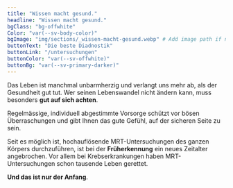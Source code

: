 ```yaml
---
title: "Wissen macht gesund."
headline: "Wissen macht gesund."
bgClass: "bg-offwhite"
Color: "var(--sv-body-color)"
bgImage: "img/sections/_wissen-macht-gesund.webp" # Add image path if needed
buttonText: "Die beste Diadnostik"
buttonLink: "/untersuchungen"
buttonColor: "var(--sv-offwhite)"
buttonBg: "var(--sv-primary-darker)"
---
```


Das Leben ist manchmal unbarmherzig und verlangt uns mehr ab, als der Gesundheit gut tut. Wer seinen Lebenswandel nicht ändern kann, muss besonders **gut auf sich achten**.

Regelmässige, individuell abgestimmte Vorsorge schützt vor bösen Überraschungen und gibt Ihnen das gute Gefühl, auf der sicheren Seite zu sein.

Seit es möglich ist, hochauflösende MRT-Untersuchungen des ganzen Körpers durchzuführen, ist bei der **Früherkennung** ein neues Zeitalter angebrochen. Vor allem bei Krebserkrankungen haben MRT-Untersuchungen schon tausende Leben gerettet.

**Und das ist nur der Anfang**.